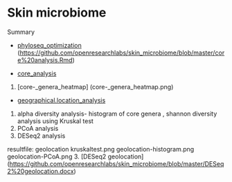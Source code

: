 # Skin microbiome



Summary
* [phyloseq_optimization](phyloseq_optimization.md) (https://github.com/openresearchlabs/skin_microbiome/blob/master/core%20analysis.Rmd)


* [core_analysis](core_analysis.Rmd)
1. [core-_genera_heatmap] (core-_genera_heatmap.png)

* [geographical.location_analysis](geographical.location_analysis)
1) alpha diversity analysis- histogram of core genera , shannon diversity analysis using Kruskal test
2) PCoA analysis
3) DESeq2 analysis 

resultfile: geolocation kruskaltest.png
            geolocation-histogram.png
            geolocation-PCoA.png
 3. [DESeq2 geolocation] (https://github.com/openresearchlabs/skin_microbiome/blob/master/DESeq2%20geolocation.docx)
            

